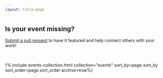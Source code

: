 ```yaml
---
layout: title-page
---
```


<h2>Is your event missing?</h2>
<p><a href="https://github.com/CAKE-DRI/cake.github.io" target="_blank">Submit a pull request</a> to have it featured and help connect others with your work!</p>
</br>
</br>

<div class="project-grid">
  {% include events-collection.html collection="events" sort_by=page.sort_by sort_order=page.sort_order archive=true%}
</div>
